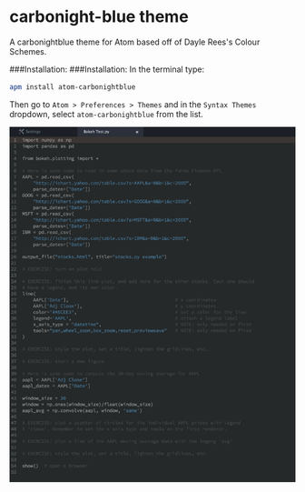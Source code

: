 # carbonight-blue theme

A carbonightblue theme for Atom based off of Dayle Rees's Colour Schemes.

###Installation:
###Installation:
In the terminal type:
```sh
apm install atom-carbonightblue
```

Then go to `Atom > Preferences > Themes` and in the `Syntax Themes` dropdown, select `atom-carbonightblue` from the list.

![A screenshot of your theme](https://github.com/Black-Milk/atom-carbonightblue/blob/master/carbonightbluescreenshot.png?raw=true)
